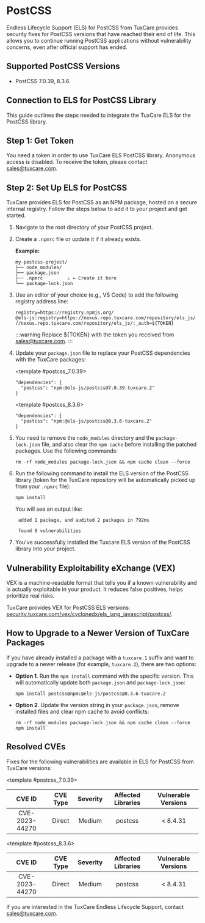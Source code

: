# PostCSS

Endless Lifecycle Support (ELS) for PostCSS from TuxCare provides security fixes for PostCSS versions that have reached their end of life. This allows you to continue running PostCSS applications without vulnerability concerns, even after official support has ended.

## Supported PostCSS Versions

* PostCSS 7.0.39, 8.3.6

## Connection to ELS for PostCSS Library

This guide outlines the steps needed to integrate the TuxCare ELS for the PostCSS library.

## Step 1: Get Token

You need a token in order to use TuxCare ELS PostCSS library. Anonymous access is disabled. To receive the token, please contact [sales@tuxcare.com](mailto:sales@tuxcare.com).

## Step 2: Set Up ELS for PostCSS

TuxCare provides ELS for PostCSS as an NPM package, hosted on a secure internal registry. Follow the steps below to add it to your project and get started.

1. Navigate to the root directory of your PostCSS project.
2. Create a `.npmrc` file or update it if it already exists.

   **Example:**

   ```text
   my-postcss-project/
   ├── node_modules/
   ├── package.json
   ├── .npmrc         ⚠️ ← Create it here
   └── package-lock.json
   ```

3. Use an editor of your choice (e.g., VS Code) to add the following registry address line:

   <CodeWithCopy>

   ```text
   registry=https://registry.npmjs.org/
   @els-js:registry=https://nexus.repo.tuxcare.com/repository/els_js/
   //nexus.repo.tuxcare.com/repository/els_js/:_auth=${TOKEN}
   ```

   </CodeWithCopy>

   :::warning
   Replace ${TOKEN} with the token you received from [sales@tuxcare.com](mailto:sales@tuxcare.com).
   :::

4. Update your `package.json` file to replace your PostCSS dependencies with the TuxCare packages:

   <TableTabs label="Choose PostCSS version: " >

     <template #postcss_7.0.39>

     <CodeWithCopy>

     ```text
     "dependencies": {
       "postcss": "npm:@els-js/postcss@7.0.39-tuxcare.2"
     }
     ```

     </CodeWithCopy>

     </template>

     <template #postcss_8.3.6>

     <CodeWithCopy>

     ```text
     "dependencies": {
       "postcss": "npm:@els-js/postcss@8.3.6-tuxcare.2"
     }
     ```

     </CodeWithCopy>

     </template>

   </TableTabs>

5. You need to remove the `node_modules` directory and the `package-lock.json` file, and also clear the `npm cache` before installing the patched packages. Use the following commands:
   
   <CodeWithCopy>

   ```text
   rm -rf node_modules package-lock.json && npm cache clean --force
   ```

   </CodeWithCopy>

6. Run the following command to install the ELS version of the PostCSS library (token for the TuxCare repository will be automatically picked up from your `.npmrc` file):

   <CodeWithCopy>

   ```text
   npm install
   ```

   </CodeWithCopy>

   You will see an output like:

   ```text
    added 1 package, and audited 2 packages in 792ms
    
    found 0 vulnerabilities
   ```

7. You've successfully installed the Tuxcare ELS version of the PostCSS library into your project.

## Vulnerability Exploitability eXchange (VEX) 

VEX is a machine-readable format that tells you if a known vulnerability and is actually exploitable in your product. It reduces false positives, helps prioritize real risks.

TuxCare provides VEX for PostCSS ELS versions: [security.tuxcare.com/vex/cyclonedx/els_lang_javascript/postcss/](https://security.tuxcare.com/vex/cyclonedx/els_lang_javascript/postcss/).

## How to Upgrade to a Newer Version of TuxCare Packages

If you have already installed a package with a `tuxcare.1` suffix and want to upgrade to a newer release (for example, `tuxcare.2`), there are two options:

* **Option 1**. Run the `npm install` command with the specific version. This will automatically update both `package.json` and `package-lock.json`:

  <CodeWithCopy>

  ```text
  npm install postcss@npm:@els-js/postcss@8.3.6-tuxcare.2
  ```

  </CodeWithCopy>

* **Option 2**. Update the version string in your `package.json`, remove installed files and clear npm cache to avoid conflicts:

  <CodeWithCopy>

  ```text
  rm -rf node_modules package-lock.json && npm cache clean --force
  npm install
  ```

  </CodeWithCopy>

## Resolved CVEs

Fixes for the following vulnerabilities are available in ELS for PostCSS from TuxCare versions:

<TableTabs label="Choose PostCSS version: " >

<template #postcss_7.0.39>

| CVE ID         | CVE Type | Severity | Affected Libraries | Vulnerable Versions |
| :------------: | :------: |:--------:|:------------------:| :----------------: |
| CVE-2023-44270 | Direct   | Medium   | postcss           | < 8.4.31           |

  </template>

<template #postcss_8.3.6>

| CVE ID         | CVE Type | Severity | Affected Libraries | Vulnerable Versions |
| :------------: | :------: |:--------:|:------------------:| :----------------: |
| CVE-2023-44270 | Direct   | Medium   | postcss           | < 8.4.31           |

  </template>

</TableTabs>

If you are interested in the TuxCare Endless Lifecycle Support, contact [sales@tuxcare.com](mailto:sales@tuxcare.com).

